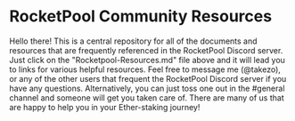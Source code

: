 # RocketPool Community Resources
Hello there!  This is a central repository for all of the documents and resources that are frequently referenced in the RocketPool Discord server.  Just click on the "Rocketpool-Resources.md" file above and it will lead you to links for various helpful resources.  Feel free to message me (@takezo), or any of the other users that frequent the RocketPool Discord server if you have any questions.  Alternatively, you can just toss one out in the #general channel and someone will get you taken care of.  There are many of us that are happy to help you in your Ether-staking journey!
